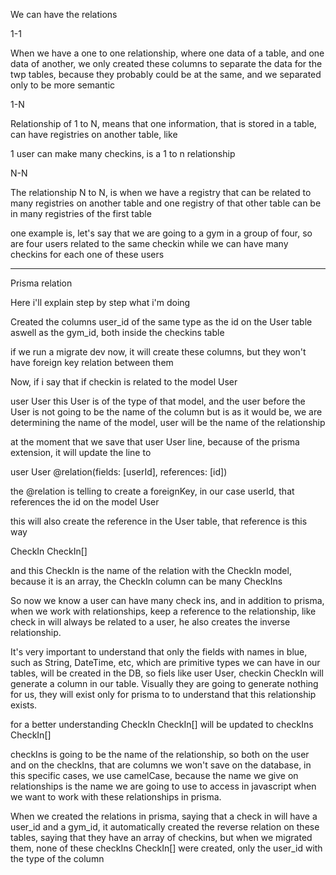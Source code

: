 We can have the relations

1-1 

When we have a one to one relationship, where one data of a table, and one data of another, we only created these columns
to separate the data for the twp tables, because they probably could be at the same, and we separated only to be more semantic


1-N


Relationship of 1 to N, means that one information, that is stored in a table, can have registries on another table, like

1 user can make many checkins, is a 1 to n relationship


N-N

The relationship N to N, is when we have a registry that can be related to many registries on another table and one registry
of that other table can be in many registries of the first table

one example is, let's say that we are going to a gym in a group of four, so are four users related to the same checkin
while we can have many checkins for each one of these users

---------------------------------------------------------------------------------

Prisma relation

Here i'll explain step by step what i'm doing

Created the columns user_id of the same type as the id on the User table aswell as the gym_id, both inside the checkins table

if we run a migrate dev now, it will create these columns, but they won't have foreign key relation between them

Now, if i say that if checkin is related to the model User

user User this User is of the type of that model, and the user before the User is not going to be the name of the column
but is as it would be, we are determining the name of the model, user will be the name of the relationship

at the moment that we save that user User line, because of the prisma extension, it will update the line to

user User @relation(fields: [userId], references: [id])

the @relation is telling to create a foreignKey, in our case userId, that references the id on the model User

this will also create the reference in the User table, that reference is this way

  CheckIn CheckIn[]

and this CheckIn is the name of the relation with the CheckIn model, because it is an array, the CheckIn column can be
many CheckIns

So now we know a user can have many check ins, and in addition to prisma, when we work with relationships, keep a reference
to the relationship, like check in will always be related to a user, he also creates the inverse relationship. 

It's very important to understand that only the fields with names in blue, such as String, DateTime, etc, which are primitive types we can have in our tables, will be created in the DB, so fiels like user User, checkin CheckIn
will generate a column in our table. Visually they are going to generate nothing for us, they will exist only for prisma to 
to understand that this relationship exists.

for a better understanding CheckIn CheckIn[] will be updated to checkIns CheckIn[]

checkIns is going to be the name of the relationship, so both on the user and on the checkIns, that are columns we won't
save on the database, in this specific cases, we use camelCase, because the name we give on relationships is the name we
are going to use to access in javascript when we want to work with these relationships in prisma.

When we created the relations in prisma, saying that a check in will have a user_id and a gym_id, it automatically created
the reverse relation on these tables, saying that they have an array of checkins, but when we migrated them, none of these
checkIns CheckIn[] were created, only the user_id with the type of the column

